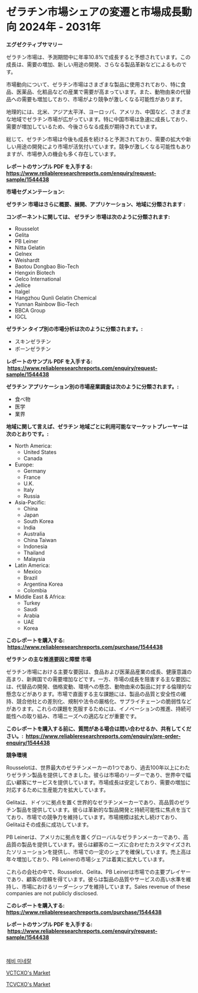 <p><h1>ゼラチン市場シェアの変遷と市場成長動向 2024年 - 2031年</h1></p><p><strong>エグゼクティブサマリー</strong></p>
<p><p>ゼラチン市場は、予測期間中に年率10.8%で成長すると予想されています。この成長は、需要の増加、新しい用途の開発、さらなる製品革新などによるものです。</p><p>市場動向について、ゼラチン市場はさまざまな製品に使用されており、特に食品、医薬品、化粧品などの産業で需要が高まっています。また、動物由来の代替品への需要も増加しており、市場がより競争が激しくなる可能性があります。</p><p>地理的には、北米、アジア太平洋、ヨーロッパ、アメリカ、中国など、さまざまな地域でゼラチン市場が広がっています。特に中国市場は急速に成長しており、需要が増加しているため、今後さらなる成長が期待されています。</p><p>総じて、ゼラチン市場は今後も成長を続けると予測されており、需要の拡大や新しい用途の開発により市場が活気付いています。競争が激しくなる可能性もありますが、市場参入の機会も多く存在しています。</p></p>
<p><strong>レポートのサンプル PDF を入手する: <a href="https://www.reliableresearchreports.com/enquiry/request-sample/1544438">https://www.reliableresearchreports.com/enquiry/request-sample/1544438</a></strong></p>
<p><strong>市場セグメンテーション:</strong></p>
<p><strong> ゼラチン 市場はさらに概要、展開、アプリケーション、地域に分類されます :</strong></p>
<p><strong>コンポーネントに関しては、 ゼラチン 市場は次のように分類されます: &nbsp;</strong></p>
<p><ul><li>Rousselot</li><li>Gelita</li><li>PB Leiner</li><li>Nitta Gelatin</li><li>Gelnex</li><li>Weishardt</li><li>Baotou Dongbao Bio-Tech</li><li>Hengxin Biotech</li><li>Gelco International</li><li>Jellice</li><li>Italgel</li><li>Hangzhou Qunli Gelatin Chemical</li><li>Yunnan Rainbow Bio-Tech</li><li>BBCA Group</li><li>IGCL</li></ul></p>
<p><strong> ゼラチン タイプ別の市場分析は次のように分類されます。:</strong></p>
<p><ul><li>スキンゼラチン</li><li>ボーンゼラチン</li></ul></p>
<p><strong>レポートのサンプル PDF を入手する: &nbsp;<a href="https://www.reliableresearchreports.com/enquiry/request-sample/1544438">https://www.reliableresearchreports.com/enquiry/request-sample/1544438</a></strong></p>
<p><strong> ゼラチン アプリケーション別の市場産業調査は次のように分類されます。:</strong></p>
<p><ul><li>食べ物</li><li>医学</li><li>業界</li></ul></p>
<p><strong>地域に関して言えば、ゼラチン 地域ごとに利用可能なマーケットプレーヤーは次のとおりです。:</strong></p>
<p><ul>
    <li>
        North America:
        <ul>
            <li>United States</li>
            <li>Canada</li>
        </ul>
    </li>
    <li>
        Europe:
        <ul>
            <li>Germany</li>
            <li>France</li>
            <li>U.K.</li>
            <li>Italy</li>
            <li>Russia</li>
        </ul>
    </li>
    <li>
        Asia-Pacific:
        <ul>
            <li>China</li>
            <li>Japan</li>
            <li>South Korea</li>
            <li>India</li>
            <li>Australia</li>
            <li>China Taiwan</li>
            <li>Indonesia</li>
            <li>Thailand</li>
            <li>Malaysia</li>
        </ul>
    </li>
    <li>
        Latin America:
        <ul>
            <li>Mexico</li>
            <li>Brazil</li>
            <li>Argentina Korea</li>
            <li>Colombia</li>
        </ul>
    </li>
    <li>
        Middle East & Africa:
        <ul>
            <li>Turkey</li>
            <li>Saudi</li>
            <li>Arabia</li>
            <li>UAE</li>
            <li>Korea</li>
        </ul>
    </li>
    </ul></p>
<p><strong>このレポートを購入する: &nbsp;<a href="https://www.reliableresearchreports.com/purchase/1544438">https://www.reliableresearchreports.com/purchase/1544438</a></strong></p>
<p><strong>ゼラチン の主な推進要因と障壁 市場</strong></p>
<p><p>ゼラチン市場における主要な要因は、食品および医薬品産業の成長、健康意識の高まり、新興国での需要増加などです。一方、市場の成長を阻害する主な要因には、代替品の開発、価格変動、環境への懸念、動物由来の製品に対する倫理的な懸念などがあります。市場で直面する主な課題には、製品の品質と安全性の維持、競合他社との差別化、規制や法令の厳格化、サプライチェーンの脆弱性などがあります。これらの課題を克服するためには、イノベーションの推進、持続可能性への取り組み、市場ニーズへの適応などが重要です。</p></p>
<p><strong>このレポートを購入する前に、質問がある場合は問い合わせるか、共有してください。:&nbsp; <a href="https://www.reliableresearchreports.com/enquiry/pre-order-enquiry/1544438">https://www.reliableresearchreports.com/enquiry/pre-order-enquiry/1544438</a></strong></p>
<p><strong>競争環境</strong></p>
<p><p>Rousselotは、世界最大のゼラチンメーカーの1つであり、過去100年以上にわたりゼラチン製品を提供してきました。彼らは市場のリーダーであり、世界中で幅広い顧客にサービスを提供しています。市場成長は安定しており、需要の増加に対応するために生産能力を拡大しています。</p><p>Gelitaは、ドイツに拠点を置く世界的なゼラチンメーカーであり、高品質のゼラチン製品を提供しています。彼らは革新的な製品開発と持続可能性に焦点を当てており、市場での競争力を維持しています。市場規模は拡大し続けており、Gelitaはその成長に成功しています。</p><p>PB Leinerは、アメリカに拠点を置くグローバルなゼラチンメーカーであり、高品質の製品を提供しています。彼らは顧客のニーズに合わせたカスタマイズされたソリューションを提供し、市場での一定のシェアを確保しています。売上高は年々増加しており、PB Leinerの市場シェアは着実に拡大しています。</p><p>これらの会社の中で、Rousselot、Gelita、PB Leinerは市場での主要プレイヤーであり、顧客の信頼を得ています。彼らは製品の品質やサービスの高い水準を維持し、市場におけるリーダーシップを維持しています。Sales revenue of these companies are not publicly disclosed.</p></p>
<p><strong>このレポートを購入する: &nbsp; <a href="https://www.reliableresearchreports.com/purchase/1544438">https://www.reliableresearchreports.com/purchase/1544438</a></strong></p>
<p><strong>レポートのサンプル PDF を入手する: &nbsp;<a href="https://www.reliableresearchreports.com/enquiry/request-sample/1544438">https://www.reliableresearchreports.com/enquiry/request-sample/1544438</a></strong><strong></strong></p>
<p>&nbsp;</p>
<p><p><a href="https://github.com/JackieFauhey9089475/Market-Research-Report-List-1/blob/main/229883712402.md">헤비 미네랄</a></p><p><a href="https://github.com/kosella/Market-Research-Report-List-2/blob/main/vctcxos-market.md">VCTCXO's Market</a></p><p><a href="https://github.com/nathandecarvalho/Market-Research-Report-List-2/blob/main/tcvcxos-market.md">TCVCXO's Market</a></p></p>